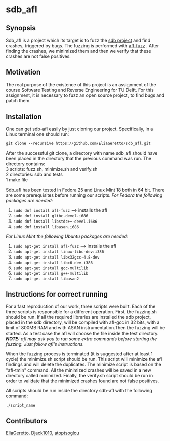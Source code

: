 # sdb_afl

## Synopsis

Sdb_afl is a project which its target is to fuzz the [sdb project](https://github.com/radare/sdb) and find crashes, triggered by bugs. The fuzzing is performed with [afl-fuzz](http://lcamtuf.coredump.cx/afl) . After finding the crashes, we minimized them and then we verify that these crashes are not false positives.

## Motivation

The real purpose of the existence of this project is an assignment of the course Software Testing and Reverse Engineering for TU Delft. For this assignment, it is necessary to fuzz an open source project, to find bugs and patch them.

## Installation

One can get sdb-afl easily by just cloning our project. Specifically, in a Linux terminal one should run:

`git clone --recursive https://github.com/EliaGeretto/sdb_afl.git`

After the successful git clone, a directory with name sdb_afl should have been placed in the directory that the previous command was run. The directory contains:  
3 scripts: fuzz.sh, minimize.sh and verify.sh  
2 directories: sdb and tests  
1 make file  

Sdb_afl has been tested in Fedora 25 and Linux Mint 18 both in 64 bit. There are some prerequisites before running our scripts.
_For Fedora the following packages are needed:_
1) `sudo dnf install afl-fuzz` --> installs the afl
2) `sudo dnf install glibc-devel.i686`
3) `sudo dnf install libstdc++-devel.i686`
4) `sudo dnf install libasan.i686`

_For Linux Mint the following Ubuntu packages are needed:_
1) `sudo apt-get install afl-fuzz` --> installs the afl
2) `sudo apt-get install linux-libc-dev:i386`
3) `sudo apt-get install libx32gcc-4.8-dev`
4) `sudo apt-get install libc6-dev-i386`
5) `sudo apt-get install gcc-multilib`
6) `sudo apt-get install g++-multilib`
7) `sudo apt-get install libasan2`

## Instructions for correct running

For a fast reproduction of our work, three scripts were built. Each of the three scripts is responsible for a different operation. First, the fuzzing.sh should be run. If all the required libraries are installed the sdb project, placed in the sdb directory, will be compiled with afl-gcc in 32 bits, with a limit of 800MB RAM and with ASAN instrumentation.Then the fuzzing will be started. As a test case the afl will choose the file inside the test directory.
_**NOTE:** afl may ask you to run some extra commands before starting the fuzzing. Just follow afl's instructions._

When the fuzzing process is terminated (it is suggested after at least 1 cycle) the minimize.sh script should be run. This script will minimize the afl findings and will delete the duplicates. The minimize script is based on the "afl-tmin" command. All the minimized crashes will be saved in a new directory called minimized. Finally, the verify.sh script should be run in order to validate that the minimized crashes found are not false positives.

All scripts should be run inside the directory sdb-afl with the following command:

`./script_name`

## Contributors

[EliaGeretto](https://github.com/EliaGeretto), [Djack1010](https://github.com/Djack1010), [atoptsoglou](https://github.com/atoptsoglou)
